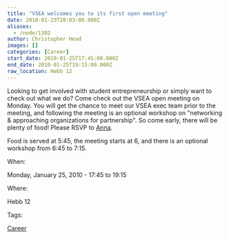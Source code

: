 ```yaml
---
title: "VSEA welcomes you to its first open meeting"
date: 2010-01-23T20:03:00.000Z
aliases:
  - /node/1302
author: Christopher Head
images: []
categories: [Career]
start_date: 2010-01-25T17:45:00.000Z
end_date: 2010-01-25T19:15:00.000Z
raw_location: Hebb 12
---
```


Looking to get involved with student entrepreneurship or simply want to check out what we do? Come check out the VSEA open meeting on Monday. You will get the chance to meet our VSEA exec team prior to the meeting, and following the meeting is an optional workshop on "networking & approaching organizations for partnership". So come early, there will be plenty of food! Please RSVP to [Anna](/cdn-cgi/l/email-protection#64050a0a054a050a24121701054a0705).

Food is served at 5:45, the meeting starts at 6, and there is an optional workshop from 6:45 to 7:15.

When: 

Monday, January 25, 2010 - 17:45 to 19:15

Where: 

Hebb 12

Tags: 

[Career](/career)
